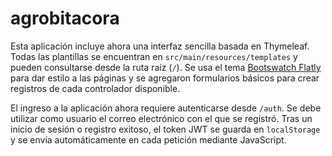 # agrobitacora

Esta aplicación incluye ahora una interfaz sencilla basada en Thymeleaf.
Todas las plantillas se encuentran en `src/main/resources/templates` y
pueden consultarse desde la ruta raíz (`/`). Se usa el tema
[Bootswatch Flatly](https://bootswatch.com/flatly/) para dar estilo a las
páginas y se agregaron formularios básicos para crear registros de cada
controlador disponible.

El ingreso a la aplicación ahora requiere autenticarse desde `/auth`. Se debe
utilizar como usuario el correo electrónico con el que se registró. Tras un
inicio de sesión o registro exitoso, el token JWT se guarda en `localStorage` y
se envía automáticamente en cada petición mediante JavaScript.
